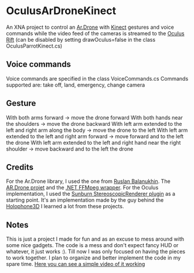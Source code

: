 OculusArDroneKinect
===================
An XNA project to control an [Ar.Drone](http://ardrone2.parrot.com/) with [Kinect](http://www.microsoft.com/en-us/kinectforwindows/) gestures and voice commands while the video feed of the cameras is streamed to the [Oculus Rift](http://www.oculusvr.com/) (can be disabled by setting drawOculus=false in the class OculusParrotKinect.cs)

## Voice commands
Voice commands are specified in the class VoiceCommands.cs
Commands supported are: take off, land, emergency, change camera

## Gesture
With both arms forward -> move the drone forward
With both hands near the shoulders -> move the drone backward
With left arm extended to the left and right arm along the body -> move the drone to the left
With left arm extended to the left and right arm forward -> move forward and to the left the drone
With left arm extended to the left and right hand near the right shoulder -> move backward and to the left the drone

## Credits
For the Ar.Drone library, I used the one from [Ruslan Balanukhin](https://github.com/Ruslan-B). 
The [AR.Drone projet](https://github.com/Ruslan-B/AR.Drone) and the [.NET FFMpeg wrapper](https://github.com/Ruslan-B/FFmpeg.AutoGen).
For the Oculus implementation, I used the [Sunburn StereoscopicRenderer plugin](http://www.synapsegaming.com/downloads/resource.aspx?guid=46f57a92-57b3-4e34-80e0-418d5cf737f3) as a starting point. It's an implementation made by the guy behind the [Holophone3D](http://holophone3d.com)
I learned a lot from these projects.

## Notes
This is just a project I made for fun and as an excuse to mess around with some nice gadgets.
The code is a mess and don't expect fancy HUD or whatever, it just works :).
Till now I was only focused on having the pieces to work together. I plan to organize and better implement the code in my spare time.
[Here you can see a simple video of it working](http://www.youtube.com/watch?v=8VuLyabbkWg)
